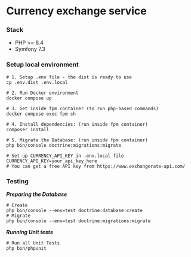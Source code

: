 # Currency exchange service

### Stack
- PHP >= 8.4
- Symfony 7.3

### Setup local environment

```shell
# 1. Setup .env file - the dist is ready to use
cp .env.dist .env.local

# 2. Run Docker environment
docker compose up

# 3. Get inside fpm container (to run php-based commands)
docker compose exec fpm sh

# 4. Install dependencies: (run inside fpm container)
composer install

# 5. Migrate the Database: (run inside fpm container)
php bin/console doctrine:migrations:migrate

```

```dotenv
# Set up CURRENCY_API_KEY in .env.local file
CURRENCY_API_KEY=your_api_key_here
# You can get a free API key from https://www.exchangerate-api.com/

```


### Testing

***Preparing the Database***
```shell
# Create
php bin/console --env=test doctrine:database:create
# Migrate
php bin/console --env=test doctrine:migrations:migrate
```

***Running Unit tests***
```shell
# Run all Unit Tests
php bin/phpunit

```
